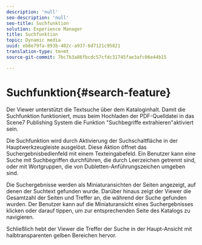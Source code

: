 ```yaml
---
description: 'null'
seo-description: 'null'
seo-title: Suchfunktion
solution: Experience Manager
title: Suchfunktion
topic: Dynamic media
uuid: eb8e79fa-893b-402c-a937-6d7121c95821
translation-type: tm+mt
source-git-commit: 7bc7b3a86fbcdc57cfdc31745fae3afc06e44b15

---
```



# Suchfunktion{#search-feature}

Der Viewer unterstützt die Textsuche über dem Kataloginhalt. Damit die Suchfunktion funktioniert, muss beim Hochladen der PDF-Quelldatei in das Scene7 Publishing System die Funktion &quot;Suchbegriffe extrahieren&quot;aktiviert sein.

Die Suchfunktion wird durch Aktivierung der Suchschaltfläche in der Hauptwerkzeugleiste ausgelöst. Diese Aktion öffnet das Suchergebnisbedienfeld mit einem Texteingabefeld. Ein Benutzer kann eine Suche mit Suchbegriffen durchführen, die durch Leerzeichen getrennt sind, oder mit Wortgruppen, die von Dubletten-Anführungszeichen umgeben sind.

Die Suchergebnisse werden als Miniaturansichten der Seiten angezeigt, auf denen der Suchtext gefunden wurde. Darüber hinaus zeigt der Viewer die Gesamtzahl der Seiten und Treffer an, die während der Suche gefunden wurden. Der Benutzer kann auf die Miniaturansicht eines Suchergebnisses klicken oder darauf tippen, um zur entsprechenden Seite des Katalogs zu navigieren.

Schließlich hebt der Viewer die Treffer der Suche in der Haupt-Ansicht mit halbtransparenten gelben Bereichen hervor.
